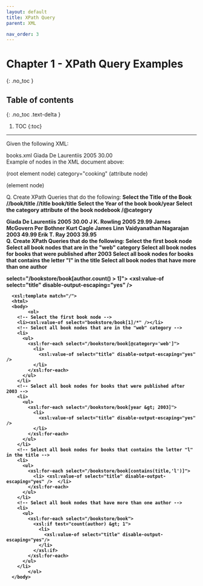 ```yaml
---
layout: default
title: XPath Query
parent: XML

nav_order: 3
---
```


# Chapter 1 - XPath Query Examples
{: .no_toc }

## Table of contents
{: .no_toc .text-delta }

1. TOC
{:toc}

---

Given the following XML:
  <div class="code-example" markdown="1">
books.xml

<?xml version="1.0" encoding="ISO-8859-1"?>
<book category="cooking">
<title>Everyday Italian</title>
<author>Giada De Laurentiis</author>
<year>2005</year>
<price>30.00</price>
</book>

  </div>
Example of nodes in the XML document above:

<book> (root element node)
category="cooking" (attribute node)
<title>Everyday Italian</title> (element node)

Q. Create XPath Queries that do the following:
<b>Select the Title of the Book<b>
//book/title
//title
book/title
 <b>Select the Year of the book</b>
book/year
 <b>Select the category attribute of the book nodebook</b>
/@category

<div class="code-example" markdown="1">
 <?xml version="1.0" encoding="ISO-8859-1"?>
<bookstore>
<book category="cooking">
<title lang="en">Everyday Italian</title>
<author>Giada De Laurentiis</author>
<year>2005</year>
<price>30.00</price>
</book>
<book category="children">
<title lang="en">Harry Potter</title>
<author>J K. Rowling</author>
<year>2005</year>
<price>29.99</price>
</book>
<book category="web">
<title lang="en">XQuery Kick Start</title>
<author>James McGovern</author>
<author>Per Bothner</author>
<author>Kurt Cagle</author>
<author>James Linn</author>
<author>Vaidyanathan Nagarajan</author>
<year>2003</year>
<price>49.99</price>
</book>
<book category="web" cover="paperback">
<title lang="en">Learning XML</title>
<author>Erik T. Ray</author>
<year>2003</year>
<price>39.95</price>
</book>
</bookstore>
 </div>
 Q. Create XPath Queries that do the following:
Select the first book node
Select all book nodes that are in the "web" category
Select all book nodes for books that were published after 2003
Select all book nodes for books that contains the letter "l" in the title
Select all book nodes that have more than one author

  select="/bookstore/book[author.count() &gt; 1]">
  <xsl:value-of select="title" disable-output-escaping="yes" />
  
  
      <xsl:template match="/">
	  <html>
	  <body>
			<ol>
        <!-- Select the first book node -->
        <li><xsl:value-of select="bookstore/book[1]/*" /></li>      
        <!-- Select all book nodes that are in the "web" category -->
        <li>
          <ul>
            <xsl:for-each select="/bookstore/book[@category='web']">
              <li>
                <xsl:value-of select="title" disable-output-escaping="yes" />
              </li>
            </xsl:for-each>
          </ul>
        </li>
        <!-- Select all book nodes for books that were published after 2003 -->
        <li>
          <ul>
            <xsl:for-each select="/bookstore/book[year &gt; 2003]">
              <li>
                <xsl:value-of select="title" disable-output-escaping="yes" />
              </li>
            </xsl:for-each>
          </ul>
        </li>
        <!-- Select all book nodes for books that contains the letter "l" in the title -->
        <li>
          <ul>
            <xsl:for-each select="/bookstore/book[contains(title,'l')]">
              <li> <xsl:value-of select="title" disable-output-escaping="yes" />  </li>
            </xsl:for-each>
          </ul>
        </li>
        <!-- Select all book nodes that have more than one author -->
        <li>
          <ul>
            <xsl:for-each select="/bookstore/book">
              <xsl:if test="count(author) &gt; 1">
                <li>
                  <xsl:value-of select="title" disable-output-escaping="yes"/>
                </li>
              </xsl:if>
            </xsl:for-each>
          </ul>
        </li>
			</ol>
	  </body>
  </html>
    </xsl:template>
  
